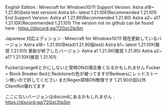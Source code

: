 English
Edition : Minecraft for Windows10/11
Support Version:
Astra a18~ 1.21.90(beta test version)
Astra b1~ latest 1.21.10X(Recommended 1.21.101)
End Support Version:
Astra a1 1.21.9X(Recommended 1.21.90)
Astra a2~ a17 1.21.10X(Recommended 1.21.101)
The version not on github can be found here : https://discord.gg/72Gzc2tpSm

Japanese
対応エディション : Minecraft for Windows10/11
現在更新しているバージョン
Astra a18~ 1.21.90(Betaの1.21.90版test)
Astra b1~ latest 1.21.10X(推奨 1.21.101)
更新が終了したバージョン
Astra a1 1.21.9X(推奨 1.21.90)
Astra a2~ a17 1.21.10X(推奨 1.21.101)

Fuckerはrange6とかにしないと常時ONの場合重くなるかもしれません
Fucker = Block Breaker
BedとRedstoneの色が被ってますがBedwarsにレッドストーン無いので許してください
まだRegen常時ON無理です
1.21.90の奴以外ClientRot壊れてます

ここにないバージョンはdiscordにあるかもしれません : https://discord.gg/72Gzc2tpSm
